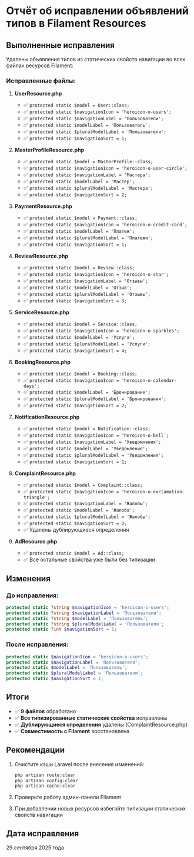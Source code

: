 # Отчёт об исправлении объявлений типов в Filament Resources

## Выполненные исправления

Удалены объявления типов из статических свойств навигации во всех файлах ресурсов Filament:

### Исправленные файлы:

1. **UserResource.php**
   - ✅ `protected static $model = User::class;`
   - ✅ `protected static $navigationIcon = 'heroicon-o-users';`
   - ✅ `protected static $navigationLabel = 'Пользователи';`
   - ✅ `protected static $modelLabel = 'Пользователь';`
   - ✅ `protected static $pluralModelLabel = 'Пользователи';`
   - ✅ `protected static $navigationSort = 1;`

2. **MasterProfileResource.php**
   - ✅ `protected static $model = MasterProfile::class;`
   - ✅ `protected static $navigationIcon = 'heroicon-o-user-circle';`
   - ✅ `protected static $navigationLabel = 'Мастера';`
   - ✅ `protected static $modelLabel = 'Мастер';`
   - ✅ `protected static $pluralModelLabel = 'Мастера';`
   - ✅ `protected static $navigationSort = 2;`

3. **PaymentResource.php**
   - ✅ `protected static $model = Payment::class;`
   - ✅ `protected static $navigationIcon = 'heroicon-o-credit-card';`
   - ✅ `protected static $modelLabel = 'Платеж';`
   - ✅ `protected static $pluralModelLabel = 'Платежи';`
   - ✅ `protected static $navigationSort = 1;`

4. **ReviewResource.php**
   - ✅ `protected static $model = Review::class;`
   - ✅ `protected static $navigationIcon = 'heroicon-o-star';`
   - ✅ `protected static $navigationLabel = 'Отзывы';`
   - ✅ `protected static $modelLabel = 'Отзыв';`
   - ✅ `protected static $pluralModelLabel = 'Отзывы';`
   - ✅ `protected static $navigationSort = 3;`

5. **ServiceResource.php**
   - ✅ `protected static $model = Service::class;`
   - ✅ `protected static $navigationIcon = 'heroicon-o-sparkles';`
   - ✅ `protected static $modelLabel = 'Услуга';`
   - ✅ `protected static $pluralModelLabel = 'Услуги';`
   - ✅ `protected static $navigationSort = 4;`

6. **BookingResource.php**
   - ✅ `protected static $model = Booking::class;`
   - ✅ `protected static $navigationIcon = 'heroicon-o-calendar-days';`
   - ✅ `protected static $modelLabel = 'Бронирование';`
   - ✅ `protected static $pluralModelLabel = 'Бронирования';`
   - ✅ `protected static $navigationSort = 2;`

7. **NotificationResource.php**
   - ✅ `protected static $model = Notification::class;`
   - ✅ `protected static $navigationIcon = 'heroicon-o-bell';`
   - ✅ `protected static $navigationLabel = 'Уведомления';`
   - ✅ `protected static $modelLabel = 'Уведомление';`
   - ✅ `protected static $pluralModelLabel = 'Уведомления';`
   - ✅ `protected static $navigationSort = 1;`

8. **ComplaintResource.php**
   - ✅ `protected static $model = Complaint::class;`
   - ✅ `protected static $navigationIcon = 'heroicon-o-exclamation-triangle';`
   - ✅ `protected static $navigationLabel = 'Жалобы';`
   - ✅ `protected static $modelLabel = 'Жалоба';`
   - ✅ `protected static $pluralModelLabel = 'Жалобы';`
   - ✅ `protected static $navigationSort = 2;`
   - ✅ Удалены дублирующиеся определения

9. **AdResource.php**
   - ✅ `protected static $model = Ad::class;`
   - ✅ Все остальные свойства уже были без типизации

## Изменения

### До исправления:
```php
protected static ?string $navigationIcon = 'heroicon-o-users';
protected static ?string $navigationLabel = 'Пользователи';
protected static ?string $modelLabel = 'Пользователь';
protected static ?string $pluralModelLabel = 'Пользователи';
protected static ?int $navigationSort = 1;
```

### После исправления:
```php
protected static $navigationIcon = 'heroicon-o-users';
protected static $navigationLabel = 'Пользователи';
protected static $modelLabel = 'Пользователь';
protected static $pluralModelLabel = 'Пользователи';
protected static $navigationSort = 1;
```

## Итоги

- ✅ **9 файлов** обработано
- ✅ **Все типизированные статические свойства** исправлены
- ✅ **Дублирующиеся определения** удалены (ComplaintResource.php)
- ✅ **Совместимость с Filament** восстановлена

## Рекомендации

1. Очистите кэши Laravel после внесения изменений:
   ```bash
   php artisan route:clear
   php artisan config:clear
   php artisan cache:clear
   ```

2. Проверьте работу админ-панели Filament

3. При добавлении новых ресурсов избегайте типизации статических свойств навигации

## Дата исправления
29 сентября 2025 года